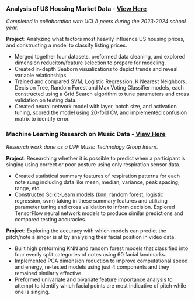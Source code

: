 ### Analysis of US Housing Market Data - [View Here](https://github.com/graceli5/PIC-16B-Final-Project.git)

_Completed in collaboration with UCLA peers during the 2023-2024 school year._

**Project**: Analyzing what factors most heavily influence US housing prices, and constructing a model to classify listing prices.
- Merged together four datasets, preformed data cleaning, and explored dimension reduciton/feature selection to prepare for modeling.
- Created in-depth Seaborn visualizations to depict trends and reveal variable relationships.
- Trained and compared SVM, Logistic Regression, K Nearest Neighbors, Decision Tree, Random Forest and Max Voting Classifier models, each constructed using a Grid Search algorithm to tune parameters and cross validation on testing data.
- Created neural network model with layer, batch size, and activation tuning, scored the model using 20-fold CV, and implemented confusion matrix to identify error.

### Machine Learning Research on Music Data - [View Here](https://github.com/graceli5/UPF-work.git)

_Research work done as a UPF Music Technology Group Intern._

**Project**: Researching whether it is possible to predict when a participant is singing using correct or poor posture using only respiration sensor data.
- Created statistical summary features of respiration patterns for each note sung including data like mean, median, variance, peak spacing, range, etc.
- Constructed Scikit-Learn models (knn, random forest, logistic regression, svm) taking in these summary features and utilizing parameter tuning and cross validation to inform decision. Explored TensorFlow neural network models to produce similar predictions and compared testing accuracies.

**Project**: Exploring the accuracy with which models can predict the pitch/note a singer is at by analyzing their facial position in video data.
- Built high preforming KNN and random forest models that classified into four evenly split categories of notes using 60 facial landmarks.
- Implemented PCA dimension reduction to improve computational speed and energy, re-tested models using just 4 components and they remained similarly effective.
- Preformed univariate and bivariate feature importance analysis to attempt to identify which facial points are most indicative of pitch while one is singing.
 
